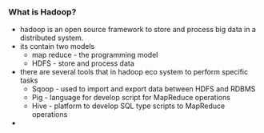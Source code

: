 ### What is Hadoop?
- hadoop is an open source framework to store and process big data in a distributed system.
- its contain two models 
	- map reduce - the programming model 
	- HDFS - store and process data 
- there are several tools that in hadoop eco system to perform specific tasks 
	- Sqoop - used to import and export data between HDFS and RDBMS
	- Pig - language for develop script for MapReduce operations
	- Hive - platform to develop SQL type scripts to MapReduce operations 
- 